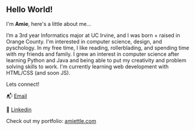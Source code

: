 ## Hello World!

I'm **Amie**, here's a little about me...

I’m a 3rd year Informatics major at UC Irvine, and I was born + raised in Orange County. I'm interested in computer science, design, and pyschology. In my free time, I like reading, rollerblading, and spending time with my friends and family. I grew an interest in computer science after learning Python and Java and being able to put my creativity and problem solving skills to work. I'm currently learning web development with HTML/CSS (and soon JS). 


Lets connect!

📬 [Email](mailto:amiettle@gmail.com)

🌱 [Linkedin](https://www.linkedin.com/in/amiettle/)

Check out my portfolio: [amiettle.com](https://www.amiettle.com)
